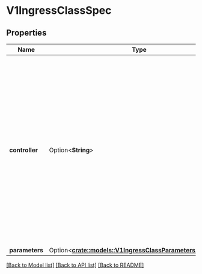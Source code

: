 # V1IngressClassSpec

## Properties

Name | Type | Description | Notes
------------ | ------------- | ------------- | -------------
**controller** | Option<**String**> | Controller refers to the name of the controller that should handle this class. This allows for different \"flavors\" that are controlled by the same controller. For example, you may have different Parameters for the same implementing controller. This should be specified as a domain-prefixed path no more than 250 characters in length, e.g. \"acme.io/ingress-controller\". This field is immutable. | [optional]
**parameters** | Option<[**crate::models::V1IngressClassParametersReference**](v1.IngressClassParametersReference.md)> |  | [optional]

[[Back to Model list]](../README.md#documentation-for-models) [[Back to API list]](../README.md#documentation-for-api-endpoints) [[Back to README]](../README.md)


